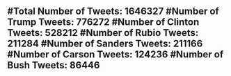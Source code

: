 #Total Number of Tweets: 1646327 
#Number of Trump Tweets: 776272
#Number of Clinton Tweets: 528212
#Number of Rubio Tweets: 211284
#Number of Sanders Tweets: 211166
#Number of Carson Tweets: 124236
#Number of Bush Tweets: 86446
---
